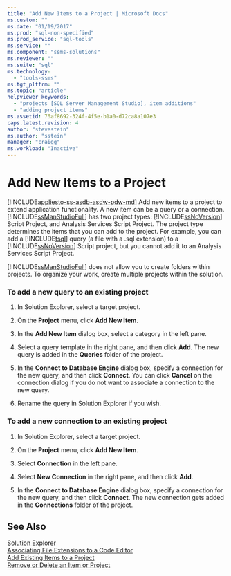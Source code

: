 ```yaml
---
title: "Add New Items to a Project | Microsoft Docs"
ms.custom: ""
ms.date: "01/19/2017"
ms.prod: "sql-non-specified"
ms.prod_service: "sql-tools"
ms.service: ""
ms.component: "ssms-solutions"
ms.reviewer: ""
ms.suite: "sql"
ms.technology: 
  - "tools-ssms"
ms.tgt_pltfrm: ""
ms.topic: "article"
helpviewer_keywords: 
  - "projects [SQL Server Management Studio], item additions"
  - "adding project items"
ms.assetid: 76af8692-324f-4f5e-b1a0-d72ca8a107e3
caps.latest.revision: 4
author: "stevestein"
ms.author: "sstein"
manager: "craigg"
ms.workload: "Inactive"
---
```

# Add New Items to a Project
[!INCLUDE[appliesto-ss-asdb-asdw-pdw-md](../../includes/appliesto-ss-asdb-asdw-pdw-md.md)]
Add new items to a project to extend application functionality. A new item can be a query or a connection. [!INCLUDE[ssManStudioFull](../../includes/ssmanstudiofull_md.md)] has two project types: [!INCLUDE[ssNoVersion](../../includes/ssnoversion_md.md)] Script Project, and Analysis Services Script Project. The project type determines the items that you can add to the project. For example, you can add a [!INCLUDE[tsql](../../includes/tsql_md.md)] query (a file with a .sql extension) to a [!INCLUDE[ssNoVersion](../../includes/ssnoversion_md.md)] Script project, but you cannot add it to an Analysis Services Script Project.  
  
[!INCLUDE[ssManStudioFull](../../includes/ssmanstudiofull_md.md)] does not allow you to create folders within projects. To organize your work, create multiple projects within the solution.  
  
### To add a new query to an existing project  
  
1.  In Solution Explorer, select a target project.  
  
2.  On the **Project** menu, click **Add New Item**.  
  
3.  In the **Add New Item** dialog box, select a category in the left pane.  
  
4.  Select a query template in the right pane, and then click **Add**. The new query is added in the **Queries** folder of the project.  
  
5.  In the **Connect to Database Engine** dialog box, specify a connection for the new query, and then click **Connect**. You can click **Cancel** on the connection dialog if you do not want to associate a connection to the new query.  
  
6.  Rename the query in Solution Explorer if you wish.  
  
### To add a new connection to an existing project  
  
1.  In Solution Explorer, select a target project.  
  
2.  On the **Project** menu, click **Add New Item**.  
  
3.  Select **Connection** in the left pane.  
  
4.  Select **New Connection** in the right pane, and then click **Add**.  
  
5.  In the **Connect to Database Engine** dialog box, specify a connection for the new query, and then click **Connect**. The new connection gets added in the **Connections** folder of the project.  
  
## See Also  
[Solution Explorer](../../ssms/solution/solution-explorer.md)  
[Associating File Extensions to a Code Editor](http://msdn.microsoft.com/en-us/193630f4-93de-4950-8f36-68702531f925)  
[Add Existing Items to a Project](../../ssms/solution/add-existing-items-to-a-project.md)  
[Remove or Delete an Item or Project](../../ssms/solution/remove-or-delete-an-item-or-project.md)  
  

